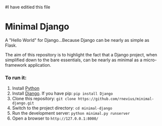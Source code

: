 #I have editied this file
# Minimal Django
A "Hello World" for Django...Because Django can be nearly as simple as Flask.

The aim of this repository is to highlight the fact that a Django project, when simplified down to the bare essentials, can be nearly as minimal as a micro-framework application. 

### To run it:

1. Install [Python](https://www.python.org/downloads/)
2. Install [Django](https://docs.djangoproject.com/en/1.9/topics/install/). If you have pip: `pip install Django`
3. Clone this repository: `git clone https://github.com/rnevius/minimal-django.git`
4. Switch to the project directory: `cd minimal-django`
5. Run the development server: `python minimal.py runserver`
6. Open a browser to `http://127.0.0.1:8000/`
